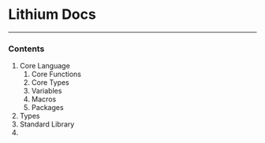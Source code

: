 # Lithium Docs
----------

### Contents

1. Core Language
	1. Core Functions
	2. Core Types
	3. Variables
	4. Macros
	5. Packages
2. Types
3. Standard Library
4. 
